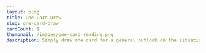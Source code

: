 ```yaml
---
layout: blog
title: One Card Draw
slug: one-card-draw
cardCount: 1
thumbnail: /images/one-card-reading.png
description: Simply draw one card for a general outlook on the situation.
---
```


